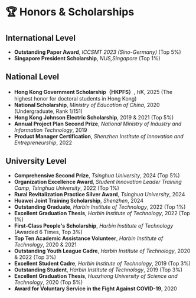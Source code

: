 # 🏆 Honors & Scholarships

## International Level
* **Outstanding Paper Award**, *ICCSMT 2023 (Sino-Germany)* (Top 5%)
* **Singapore President Scholarship**, *NUS,Singapore* (Top 1%)

## National Level
* **Hong Kong Government Scholarship（HKPFS）**, *HK*, 2025 (The highest honor for doctoral students in Hong Kong)
* **National Scholarship**, *Ministry of Education of China*, 2020 (Undergraduate, Rank 1/151)
* **Hong Kong Johnson Electric Scholarship**, 2019 & 2021 (Top 5%)
* **Annual Project Plan Second Prize**, *National Ministry of Industry and Information Technology*, 2019
* **Product Manager Certification**, *Shenzhen Institute of Innovation and Entrepreneurship*, 2022

## University Level
* **Comprehensive Second Prize**, *Tsinghua University*, 2024 (Top 5%)
* **Organization Excellence Award**, *Student Innovation Leader Training Camp, Tsinghua University*, 2022 (Top 1%)
* **Rural Revitalization Practice Silver Award**, *Tsinghua University*, 2024
* **Huawei Joint Training Scholarship**, *Shenzhen*, 2024
* **Outstanding Graduate**, *Harbin Institute of Technology*, 2022 (Top 1%)
* **Excellent Graduation Thesis**, *Harbin Institute of Technology*, 2022 (Top 1%)
* **First-Class People's Scholarship**, *Harbin Institute of Technology* (Awarded 6 Times, Top 3%)
* **Top Ten Academic Assistance Volunteer**, *Harbin Institute of Technology*, 2020 & 2021
* **Outstanding Youth League Cadre**, *Harbin Institute of Technology*, 2020 & 2022 (Top 3%)
* **Excellent Student Cadre**, *Harbin Institute of Technology*, 2019 (Top 3%)
* **Outstanding Student**, *Harbin Institute of Technology*, 2019 (Top 3%)
* **Excellent Graduation Thesis**, *Huazhong University of Science and Technology*, 2020 (Top 5%)
* **Award for Voluntary Service in the Fight Against COVID-19**, 2020

